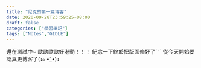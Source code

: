 ```yaml
---
title: "尼克的第一篇博客"
date: 2020-09-28T23:59:25+08:00
draft: false
categories: ["學習筆記"]
tags: ["Notes","GIDLE"]
---
```


還在測試中~
歐歐歐歐好港動！！！
紀念一下終於把版面修好了ˊˇˋ
從今天開始要認真更博客了(ง๑ •̀_•́)ง